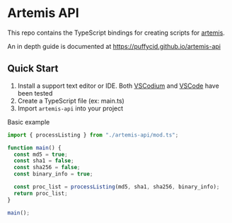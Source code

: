 # Artemis API

This repo contains the TypeScript bindings for creating scripts for
[artemis](https://github.com/puffycid/artemis).

An in depth guide is documented at https://puffycid.github.io/artemis-api

## Quick Start

1. Install a support text editor or IDE. Both [VSCodium](https://vscodium.com/)
   and [VSCode](https://code.visualstudio.com/) have been tested
4. Create a TypeScript file (ex: main.ts)
5. Import `artemis-api` into your project

Basic example

```typescript
import { processListing } from "./artemis-api/mod.ts";

function main() {
  const md5 = true;
  const sha1 = false;
  const sha256 = false;
  const binary_info = true;

  const proc_list = processListing(md5, sha1, sha256, binary_info);
  return proc_list;
}

main();
```

